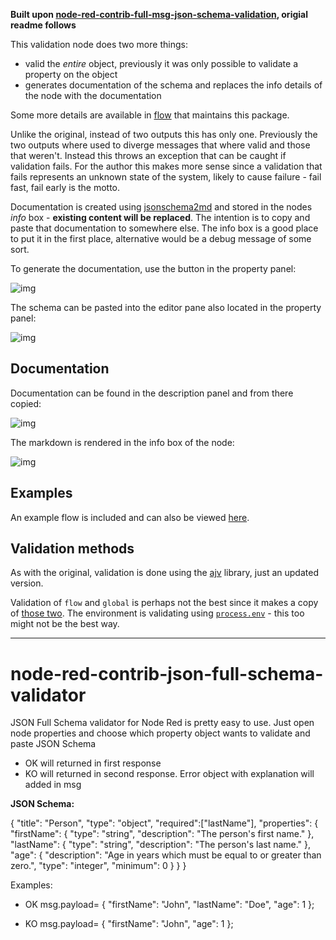 **Built upon [node-red-contrib-full-msg-json-schema-validation](https://github.com/oarroyog/node-red-contrib-json-schema), origial readme follows**

This validation node does two more things:

- valid the *entire* object, previously it was only possible to validate a property on the object
- generates documentation of the schema and replaces the info details of the node with the documentation

Some more details are available in [flow](https://flowhub.org/f/36690f145d5af6ca) that maintains this package.

Unlike the original, instead of two outputs this has only one. Previously the two outputs where used to diverge messages that where valid and those that weren't. Instead this throws an exception that can be caught if validation fails. For the author this makes more sense since a validation that fails represents an unknown state of the system, likely to cause failure - fail fast, fail early is the motto.

Documentation is created using [jsonschema2md](https://github.com/adobe/jsonschema2md) and stored in the nodes *info* box - **existing content will be replaced**. The intention is to copy and paste that documentation to somewhere else. The info box is a good place to put it in the first place, alternative would be a debug message of some sort.

To generate the documentation, use the button in the property panel:

![img](https://cdn.openmindmap.org/content/1695920371650_Screen_Shot_2023-09-28_at_18.58.34.png)

The schema can be pasted into the editor pane also located in the property panel:

![img](https://cdn.openmindmap.org/content/1695920460280_Screen_Shot_2023-09-28_at_19.00.38.png)

## Documentation

Documentation can be found in the description panel and from there copied:

![img](https://cdn.openmindmap.org/content/1695985694935_Screen_Shot_2023-09-29_at_13.07.16.png)

The markdown is rendered in the info box of the node:

![img](https://cdn.openmindmap.org/content/1695985680328_Screen_Shot_2023-09-29_at_13.07.25.png)

## Examples

An example flow is included and can also be viewed [here](https://flowhub.org/f/f21aed28a04a7fd0).

## Validation methods

As with the original, validation is done using the [ajv](https://www.npmjs.com/package/ajv) library, just an updated version.

Validation of `flow` and `global` is perhaps not the best since it makes a copy of [those two](https://github.com/gorenje/node-red-contrib-json-schema/blob/b648c215a79ca07c0df9ec0b1e4d92e579188dd5/schema.js#L44-L58). The environment is validating using [`process.env`](https://github.com/gorenje/node-red-contrib-json-schema/blob/b648c215a79ca07c0df9ec0b1e4d92e579188dd5/schema.js#L55) - this too might not be the best way.

---

# node-red-contrib-json-full-schema-validator
JSON Full Schema validator for Node Red is pretty easy to use.
Just open node properties and choose which property object wants to validate and paste JSON Schema
- OK will returned in first response
- KO will returned in second response. Error object with explanation will added in msg

**JSON Schema:**

{
  "title": "Person",
  "type": "object",
  "required":["lastName"],
  "properties": {
    "firstName": {
      "type": "string",
      "description": "The person's first name."
    },
    "lastName": {
      "type": "string",
      "description": "The person's last name."
    },
    "age": {
      "description": "Age in years which must be equal to or greater than zero.",
      "type": "integer",
      "minimum": 0
    }
  }
}

Examples:
- OK 
msg.payload= 
{
  "firstName": "John",
  "lastName": "Doe",
  "age": 1
};

- KO
msg.payload= 
{
  "firstName": "John",
  "age": 1
};